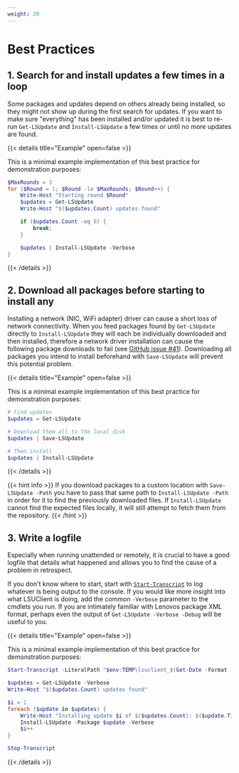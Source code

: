 ```yaml
---
weight: 20
---
```


# Best Practices

## 1. Search for and install updates a few times in a loop

Some packages and updates depend on others already being installed, so they might not show up during the first search for updates.
If you want to make sure "everything" has been installed and/or updated it is best to re-run 
`Get-LSUpdate` and `Install-LSUpdate` a few times or until no more updates are found.

{{< details title="Example" open=false >}}

This is a minimal example implementation of this best practice for demonstration purposes:

```powershell {linenos=table}
$MaxRounds = 3
for ($Round = 1; $Round -le $MaxRounds; $Round++) {
    Write-Host "Starting round $Round"
    $updates = Get-LSUpdate
    Write-Host "$($updates.Count) updates found"

    if ($updates.Count -eq 0) {
        break;
    }

    $updates | Install-LSUpdate -Verbose
}
```

{{< /details >}}

## 2. Download all packages before starting to install any

Installing a network (NIC, WiFi adapter) driver can cause a short loss of network connectivity. When you feed packages found by
`Get-LSUpdate` directly to `Install-LSUpdate` they will each be individually downloaded and then installed, therefore a network
driver installation can cause the following package downloads to fail (see [GitHub issue #41](https://github.com/jantari/LSUClient/issues/41)).
Downloading all packages you intend to install beforehand with `Save-LSUpdate` will prevent this potential problem.

{{< details title="Example" open=false >}}

This is a minimal example implementation of this best practice for demonstration purposes:

```powershell {linenos=table}
# Find updates
$updates = Get-LSUpdate

# Download them all to the local disk
$updates | Save-LSUpdate

# Then install
$updates | Install-LSUpdate
```

{{< /details >}}

{{< hint info >}}
If you download packages to a custom location with `Save-LSUpdate -Path` you have to pass that same path to `Install-LSUpdate -Path`
in order for it to find the previously downloaded files. If `Install-LSUpdate` cannot find the expected files locally, it will still
attempt to fetch them from the repository.
{{< /hint >}}

## 3. Write a logfile

Especially when running unattended or remotely, it is crucial to have a good logfile that details what happened and allows you to find
the cause of a problem in retrospect.

If you don't know where to start, start with [`Start-Transcript`](https://docs.microsoft.com/en-us/powershell/module/microsoft.powershell.host/start-transcript?view=powershell-5.1) to log whatever is being output to the console.
If you would like more insight into what LSUClient is doing, add the common `-Verbose` parameter to the cmdlets you run.
If you are intimately familiar with Lenovos package XML format, perhaps even the output of `Get-LSUpdate -Verbose -Debug` will be useful to you.

{{< details title="Example" open=false >}}

This is a minimal example implementation of this best practice for demonstration purposes:

```powershell {linenos=table}
Start-Transcript -LiteralPath "$env:TEMP\lsuclient_$(Get-Date -Format 'yyyyMMdd-HHmmss').log"

$updates = Get-LSUpdate -Verbose
Write-Host "$($updates.Count) updates found"

$i = 1
foreach ($update in $updates) {
    Write-Host "Installing update $i of $($updates.Count): $($update.Title)"
    Install-LSUpdate -Package $update -Verbose
    $i++
}

Stop-Transcript
```

{{< /details >}}
